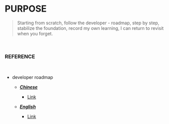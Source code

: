# PURPOSE
 >Starting from scratch, follow the developer - roadmap, step by step, stabilize the foundation, record my own learning, I can return to revisit when you forget.
<br/>

###  REFERENCE

<br/>

 + developer roadmap <br/>

   + [***Chinese***](https://github.com/goodjack/developer-roadmap-chinese) <br/>

        + [Link](https://github.com/goodjack/developer-roadmap-chinese/tree/master/img) <br/>

   + [***English***](https://github.com/kamranahmedse/developer-roadmap) <br/>

        + [Link](https://github.com/kamranahmedse/developer-roadmap/tree/master/img) <br/>

<br/>

